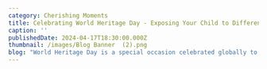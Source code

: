 ```yaml
---
category: Cherishing Moments
title: Celebrating World Heritage Day - Exposing Your Child to Different Cultures
caption: ''
publishedDate: 2024-04-17T18:30:00.000Z
thumbnail: /images/Blog Banner  (2).png
blog: "World Heritage Day is a special occasion celebrated globally to raise awareness about the importance of preserving and showcasing our diverse cultural and natural heritage. This significant day not only encourages us to appreciate the wonders of the past but also inspires us to safeguard them for future generations. As parents, it is our responsibility to instil a sense of curiosity and appreciation for different cultures and histories in our children. In this blog, we will discuss some simple and fun ways to inspire your little one to explore new horizons and celebrate World Heritage Day.\n\n1\\. Virtual Tours:\n\nIn today's digital world, everything is close by. Encourage your child to embark on virtual tours of famous landmarks, museums, and heritage sites around the world. Websites like Google Arts & Culture offer interactive experiences that allow children to explore different cultures and historical periods from the comfort of their home. This exposure will broaden their horizons and spark their curiosity about the world beyond their own.\n\n2\\. Storytelling:\n\nStories have a unique way of captivating young minds and transporting them to different times and places. Introduce your child to folktales, myths, and legends from various cultures to ignite their imagination and teach them about different traditions and beliefs. You can also read books set in different parts of the world to pique their interest in learning about diverse cultures and histories.\n\n3\\. Cultural Experiences:\n\nImmerse your child in diverse cultural experiences to help them appreciate the richness and beauty of our world heritage. Attend local cultural festivals, visit ethnic restaurants, or participate in art and craft workshops inspired by different traditions. These hands-on experiences will not only be fun for your child but also foster a sense of respect and understanding for different cultures.\n\n4\\. Nature Exploration:\_\n\nExploring nature with kids is a great way to celebrate World Heritage Day. It shows them how important our natural world is and teaches them to protect it. Taking them on hikes, camping trips, or visits to parks helps them appreciate nature's beauty and understand why we need to take care of it. It's a fun way to teach them to love and respect our planet!\n\nConclusion:\n\nOn World Heritage Day, let us come together to celebrate the rich tapestry of cultures, histories, and natural wonders that make our world unique and beautiful. By inspiring our children to explore new horizons and appreciate the value of our heritage, we can instill in them a lifelong love for learning and a deep respect for the diversity of our planet. Take this opportunity to bond with your child through shared experiences and discoveries that will broaden their perspectives and shape them into global citizens who cherish and protect our world heritage.\n\nContact Little Elly\_- Phone number - +91 99725 27072 Email -\_[enquiry@littleelly.com](mailto:enquiry@littleelly.com)\_Enroll Now -\_[https://www.littleelly.com/admissions](https://www.littleelly.com/admissions)\n"
---
```


